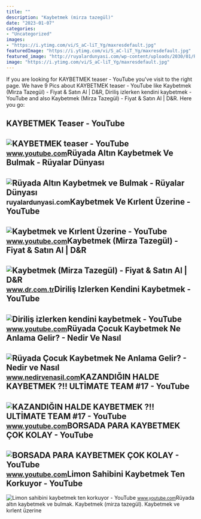 ```yaml
---
title: ""
description: "Kaybetmek (mirza tazegül)"
date: "2023-01-07"
categories:
- "Uncategorized"
images:
- "https://i.ytimg.com/vi/S_aC-liT_Yg/maxresdefault.jpg"
featuredImage: "https://i.ytimg.com/vi/S_aC-liT_Yg/maxresdefault.jpg"
featured_image: "http://ruyalardunyasi.com/wp-content/uploads/2030/01/Rüyada-Altın-Kaybetmek-ve-Bulmak.jpg"
image: "https://i.ytimg.com/vi/S_aC-liT_Yg/maxresdefault.jpg"
---
```


If you are looking for KAYBETMEK teaser - YouTube you've visit to the right page. We have 9 Pics about KAYBETMEK teaser - YouTube like Kaybetmek (Mirza Tazegül) - Fiyat &amp; Satın Al | D&amp;R, Diriliş izlerken kendini kaybetmek - YouTube and also Kaybetmek (Mirza Tazegül) - Fiyat &amp; Satın Al | D&amp;R. Here you go:

KAYBETMEK Teaser - YouTube
--------------------------

 ![KAYBETMEK teaser - YouTube](https://i.ytimg.com/vi/NEl-L-LXCq4/maxresdefault.jpg) <small>www.youtube.com</small>Rüyada Altın Kaybetmek Ve Bulmak - Rüyalar Dünyası
--------------------------------------------------

 ![Rüyada Altın Kaybetmek ve Bulmak - Rüyalar Dünyası](http://ruyalardunyasi.com/wp-content/uploads/2030/01/Rüyada-Altın-Kaybetmek-ve-Bulmak.jpg) <small>ruyalardunyasi.com</small>Kaybetmek Ve Kırlent Üzerine - YouTube
--------------------------------------

 ![Kaybetmek ve Kırlent Üzerine - YouTube](https://i.ytimg.com/vi/3IhEJORWpiQ/maxresdefault.jpg) <small>www.youtube.com</small>Kaybetmek (Mirza Tazegül) - Fiyat &amp; Satın Al | D&amp;R
----------------------------------------------------------

 ![Kaybetmek (Mirza Tazegül) - Fiyat & Satın Al | D&R](https://i.dr.com.tr/cache/500x400-0/originals/0001798897001-1.jpg) <small>www.dr.com.tr</small>Diriliş Izlerken Kendini Kaybetmek - YouTube
--------------------------------------------

 ![Diriliş izlerken kendini kaybetmek - YouTube](https://i.ytimg.com/vi/S_aC-liT_Yg/maxresdefault.jpg) <small>www.youtube.com</small>Rüyada Çocuk Kaybetmek Ne Anlama Gelir? - Nedir Ve Nasıl
--------------------------------------------------------

 ![Rüyada Çocuk Kaybetmek Ne Anlama Gelir? - Nedir ve Nasıl](https://www.nedirvenasil.com/wp-content/uploads/2019/10/Rüyada-Çocuk-Kaybetmek-e1570549139972.jpg) <small>www.nedirvenasil.com</small>KAZANDIĞIN HALDE KAYBETMEK ?!! ULTİMATE TEAM #17 - YouTube
----------------------------------------------------------

 ![KAZANDIĞIN HALDE KAYBETMEK ?!! ULTİMATE TEAM #17 - YouTube](https://i.ytimg.com/vi/J1wzBJMXNpk/maxresdefault.jpg) <small>www.youtube.com</small>BORSADA PARA KAYBETMEK ÇOK KOLAY - YouTube
------------------------------------------

 ![BORSADA PARA KAYBETMEK ÇOK KOLAY - YouTube](https://i.ytimg.com/vi/Y3loWCWntHw/maxresdefault.jpg) <small>www.youtube.com</small>Limon Sahibini Kaybetmek Ten Korkuyor - YouTube
-----------------------------------------------

 ![Limon sahibini kaybetmek ten korkuyor - YouTube](https://i.ytimg.com/vi/Eyycl89lAkY/maxresdefault.jpg) <small>www.youtube.com</small>Rüyada altın kaybetmek ve bulmak. Kaybetmek (mirza tazegül). Kaybetmek ve kırlent üzerine
